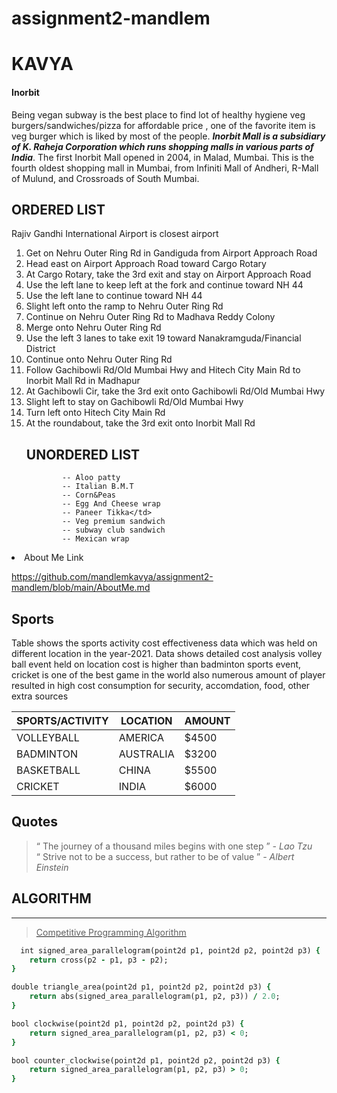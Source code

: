 # assignment2-mandlem
# KAVYA #
#### Inorbit
Being vegan subway is the best place to find lot of healthy hygiene veg burgers/sandwiches/pizza for affordable price , one of the favorite item is veg burger which is liked by most of the people.
***Inorbit Mall is a subsidiary of K. Raheja Corporation which runs shopping malls in various parts of India***. The first Inorbit Mall opened in 2004, in Malad, Mumbai. This is the fourth oldest shopping mall in Mumbai, from Infiniti Mall of Andheri, R-Mall of Mulund, and Crossroads of South Mumbai.

<section>

<h1> ORDERED LIST </h1>
Rajiv Gandhi International Airport is closest airport
<ol>
<li> Get on Nehru Outer Ring Rd in Gandiguda from Airport Approach Road </li>
<li> Head east on Airport Approach Road toward Cargo Rotary </li>
<li> At Cargo Rotary, take the 3rd exit and stay on Airport Approach Road </li>
<li> Use the left lane to keep left at the fork and continue toward NH 44 </li>
<li> Use the left lane to continue toward NH 44 </li>
<li> Slight left onto the ramp to Nehru Outer Ring Rd </li>
<li> Continue on Nehru Outer Ring Rd to Madhava Reddy Colony </li>
<li> Merge onto Nehru Outer Ring Rd </li>
<li> Use the left 3 lanes to take exit 19 toward Nanakramguda/Financial District </li>
<li> Continue onto Nehru Outer Ring Rd </li>
<li> Follow Gachibowli Rd/Old Mumbai Hwy and Hitech City Main Rd to Inorbit Mall Rd in Madhapur </li>
<li> At Gachibowli Cir, take the 3rd exit onto Gachibowli Rd/Old Mumbai Hwy </li>
<li> Slight left to stay on Gachibowli Rd/Old Mumbai Hwy </li>
<li> Turn left onto Hitech City Main Rd </li>
<li> At the roundabout, take the 3rd exit onto Inorbit Mall Rd </li>

<h1> UNORDERED LIST </h1> 

            -- Aloo patty
            -- Italian B.M.T
            -- Corn&Peas
            -- Egg And Cheese wrap
            -- Paneer Tikka</td>
            -- Veg premium sandwich
            -- subway club sandwich
            -- Mexican wrap

</ol>
</section>


<li> About Me Link </li> 



https://github.com/mandlemkavya/assignment2-mandlem/blob/main/AboutMe.md

<section>

<h2> Sports </h2>
<p>  Table shows the sports activity cost effectiveness data which was held on different location in the year-2021. Data shows detailed cost analysis volley ball event held on location cost is higher than badminton sports event, cricket is one of the best game in the world also numerous amount of player resulted in high cost consumption for security, accomdation, food, other extra sources </p>

| SPORTS/ACTIVITY | LOCATION | AMOUNT |
| ------------- | ------------- | ------------- |
| VOLLEYBALL  | AMERICA  | $4500  |
| BADMINTON  | AUSTRALIA  | $3200  |
| BASKETBALL  | CHINA  | $5500  |
| CRICKET  | INDIA  | $6000  |

</section>

<section>
<h2> Quotes </h2>
<blockquote> <q>  The journey of a thousand miles begins with one step </q>
<i> - Lao Tzu </i>
</br>
<q> Strive not to be a success, but rather to be of value </q>
<i> - Albert Einstein </i>
</blockquote>
</section>

<section>
  <h1>ALGORITHM </h1>
<hr>
  <a href="https://cp-algorithms.com/geometry/oriented-triangle-area.html"><blockquote>Competitive Programming Algorithm</blockquote></a>
 
```ruby
  int signed_area_parallelogram(point2d p1, point2d p2, point2d p3) {
    return cross(p2 - p1, p3 - p2);
}

double triangle_area(point2d p1, point2d p2, point2d p3) {
    return abs(signed_area_parallelogram(p1, p2, p3)) / 2.0;
}

bool clockwise(point2d p1, point2d p2, point2d p3) {
    return signed_area_parallelogram(p1, p2, p3) < 0;
}

bool counter_clockwise(point2d p1, point2d p2, point2d p3) {
    return signed_area_parallelogram(p1, p2, p3) > 0;
}
```
 
</section>